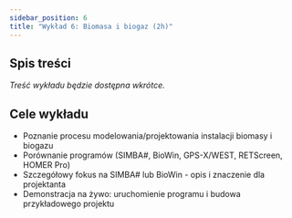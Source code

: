 ```yaml
---
sidebar_position: 6
title: "Wykład 6: Biomasa i biogaz (2h)"
---
```


## Spis treści

*Treść wykładu będzie dostępna wkrótce.*

## Cele wykładu

- Poznanie procesu modelowania/projektowania instalacji biomasy i biogazu
- Porównanie programów (SIMBA#, BioWin, GPS-X/WEST, RETScreen, HOMER Pro)
- Szczegółowy fokus na SIMBA# lub BioWin - opis i znaczenie dla projektanta
- Demonstracja na żywo: uruchomienie programu i budowa przykładowego projektu
